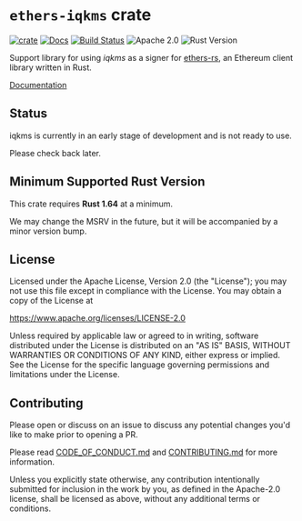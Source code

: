 # `ethers-iqkms` crate

[![crate][crate-image]][crate-link]
[![Docs][docs-image]][docs-link]
[![Build Status][build-image]][build-link]
![Apache 2.0][license-image]
![Rust Version][rustc-image]

Support library for using *iqkms* as a signer for [ethers-rs], an Ethereum
client library written in Rust.

[Documentation][docs-link]

## Status

iqkms is currently in an early stage of development and is not ready to use.

Please check back later.

## Minimum Supported Rust Version

This crate requires **Rust 1.64** at a minimum.

We may change the MSRV in the future, but it will be accompanied by a minor
version bump.

## License

Licensed under the Apache License, Version 2.0 (the "License");
you may not use this file except in compliance with the License.
You may obtain a copy of the License at

<https://www.apache.org/licenses/LICENSE-2.0>

Unless required by applicable law or agreed to in writing, software
distributed under the License is distributed on an "AS IS" BASIS,
WITHOUT WARRANTIES OR CONDITIONS OF ANY KIND, either express or implied.
See the License for the specific language governing permissions and
limitations under the License.

## Contributing

Please open or discuss on an issue to discuss any potential changes you'd like
to make prior to opening a PR.

Please read [CODE_OF_CONDUCT.md] and [CONTRIBUTING.md] for more information.

Unless you explicitly state otherwise, any contribution intentionally submitted
for inclusion in the work by you, as defined in the Apache-2.0 license, shall be
licensed as above, without any additional terms or conditions.

[//]: # (badges)

[crate-image]: https://buildstats.info/crate/ethers-iqkms
[crate-link]: https://crates.io/crates/ethers-iqkms
[docs-image]: https://docs.rs/ethers-iqkms/badge.svg
[docs-link]: https://docs.rs/ethers-iqkms/
[build-image]: https://github.com/iqlusioninc/iqkms/actions/workflows/ethers-iqkms.yml/badge.svg
[build-link]: https://github.com/iqlusioninc/iqkms/actions/workflows/ethers-iqkms.yml
[license-image]: https://img.shields.io/badge/license-Apache2.0-blue.svg
[rustc-image]: https://img.shields.io/badge/rustc-1.64+-blue.svg

[//]: # (links)

[ethers-rs]: https://github.com/gakonst/ethers-rs
[CODE_OF_CONDUCT.md]: https://github.com/iqlusioninc/iqkms/blob/main/CODE_OF_CONDUCT.md
[CONTRIBUTING.md]: https://github.com/iqlusioninc/iqkms/blob/main/CONTRIBUTING.md
